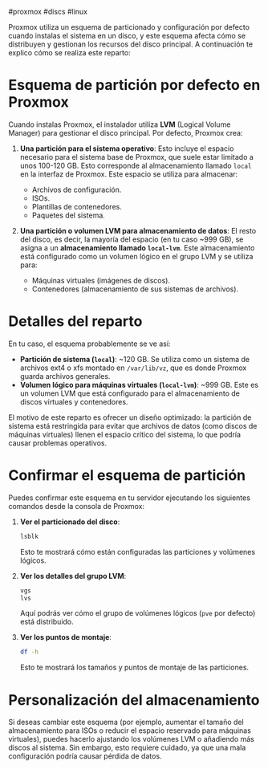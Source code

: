 #proxmox #discs #linux

Proxmox utiliza un esquema de particionado y configuración por defecto cuando instalas el sistema en un disco, y este esquema afecta cómo se distribuyen y gestionan los recursos del disco principal. A continuación te explico cómo se realiza este reparto:

# Esquema de partición por defecto en Proxmox

Cuando instalas Proxmox, el instalador utiliza **LVM** (Logical Volume Manager) para gestionar el disco principal. Por defecto, Proxmox crea:

1. **Una partición para el sistema operativo**: Esto incluye el espacio necesario para el sistema base de Proxmox, que suele estar limitado a unos 100-120 GB. Esto corresponde al almacenamiento llamado `local` en la interfaz de Proxmox. Este espacio se utiliza para almacenar:
    
    - Archivos de configuración.
    - ISOs.
    - Plantillas de contenedores.
    - Paquetes del sistema.
2. **Una partición o volumen LVM para almacenamiento de datos**: El resto del disco, es decir, la mayoría del espacio (en tu caso ~999 GB), se asigna a un **almacenamiento llamado `local-lvm`**. Este almacenamiento está configurado como un volumen lógico en el grupo LVM y se utiliza para:
    
    - Máquinas virtuales (imágenes de discos).
    - Contenedores (almacenamiento de sus sistemas de archivos).

# Detalles del reparto

En tu caso, el esquema probablemente se ve así:

- **Partición de sistema (`local`)**: ~120 GB. Se utiliza como un sistema de archivos ext4 o xfs montado en `/var/lib/vz`, que es donde Proxmox guarda archivos generales.
- **Volumen lógico para máquinas virtuales (`local-lvm`)**: ~999 GB. Este es un volumen LVM que está configurado para el almacenamiento de discos virtuales y contenedores.

El motivo de este reparto es ofrecer un diseño optimizado: la partición de sistema está restringida para evitar que archivos de datos (como discos de máquinas virtuales) llenen el espacio crítico del sistema, lo que podría causar problemas operativos.

# Confirmar el esquema de partición

Puedes confirmar este esquema en tu servidor ejecutando los siguientes comandos desde la consola de Proxmox:

1. **Ver el particionado del disco**:
    
    ```bash
    lsblk
    ```
    
    Esto te mostrará cómo están configuradas las particiones y volúmenes lógicos.
    
2. **Ver los detalles del grupo LVM**:
    
    ```bash
    vgs
    lvs
    ```
    
    Aquí podrás ver cómo el grupo de volúmenes lógicos (`pve` por defecto) está distribuido.
    
3. **Ver los puntos de montaje**:
    
    ```bash
    df -h
    ```
    
    Esto te mostrará los tamaños y puntos de montaje de las particiones.
    

# Personalización del almacenamiento

Si deseas cambiar este esquema (por ejemplo, aumentar el tamaño del almacenamiento para ISOs o reducir el espacio reservado para máquinas virtuales), puedes hacerlo ajustando los volúmenes LVM o añadiendo más discos al sistema. Sin embargo, esto requiere cuidado, ya que una mala configuración podría causar pérdida de datos.

